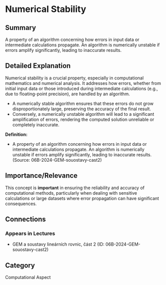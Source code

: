 # Numerical Stability

## Summary
A property of an algorithm concerning how errors in input data or intermediate calculations propagate. An algorithm is numerically unstable if errors amplify significantly, leading to inaccurate results.

## Detailed Explanation
Numerical stability is a crucial property, especially in computational mathematics and numerical analysis. It addresses how errors, whether from initial input data or those introduced during intermediate calculations (e.g., due to floating-point precision), are handled by an algorithm.

*   A numerically stable algorithm ensures that these errors do not grow disproportionately large, preserving the accuracy of the final result.
*   Conversely, a numerically unstable algorithm will lead to a significant amplification of errors, rendering the computed solution unreliable or completely inaccurate.

**Definition:**
*   A property of an algorithm concerning how errors in input data or intermediate calculations propagate. An algorithm is numerically unstable if errors amplify significantly, leading to inaccurate results. (Source: 06B-2024-GEM-souostavy-cast2)

## Importance/Relevance
This concept is **important** in ensuring the reliability and accuracy of computational methods, particularly when dealing with sensitive calculations or large datasets where error propagation can have significant consequences.

## Connections

### Appears in Lectures
*   GEM a soustavy lineárních rovnic, část 2 (ID: 06B-2024-GEM-souostavy-cast2)

## Category
Computational Aspect